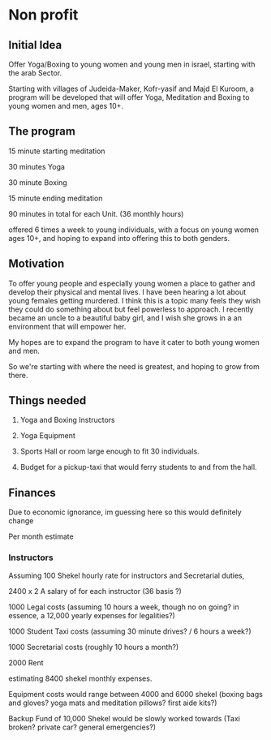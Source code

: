# Non profit


## Initial Idea

Offer Yoga/Boxing to young women and young men in israel, starting with the arab Sector. 


Starting with villages of Judeida-Maker, Kofr-yasif and Majd El Kuroom, a program will be developed that will offer Yoga, Meditation and Boxing to young women and men, ages 10+. 

## The program

15 minute starting meditation

30 minutes Yoga

30 minute Boxing

15 minute ending meditation

90 minutes in total for each Unit. (36 monthly hours)

offered 6 times a week to young individuals, with a focus on young women ages 10+, and hoping to expand into offering this to both genders.


## Motivation

To offer young people and especially young women a place to gather and develop their physical and mental lives. I have been hearing a lot about young females getting murdered. I think this is a topic many feels they wish they could do something about but feel powerless to approach. I recently became an uncle to a beautiful baby girl, and I wish she grows in a an environment that will empower her.

My hopes are to expand the program to have it cater to both young women and men.

So we're starting with where the need is greatest, and hoping to grow from there.

## Things needed

1. Yoga and Boxing Instructors

2. Yoga Equipment

3. Sports Hall or room large enough to fit 30 individuals.

4. Budget for a pickup-taxi that would ferry students to and from the hall.

## Finances

Due to economic ignorance, im guessing here so this would definitely change

Per month estimate


### Instructors

Assuming 100 Shekel hourly rate for instructors and Secretarial duties,

2400 x 2  A salary of for each instructor (36 basis ?)

1000 Legal costs (assuming 10 hours a week, though no on going? in essence, a 12,000 yearly expenses for legalities?)

1000 Student Taxi costs (assuming 30 minute drives? / 6 hours a week?)

1000 Secretarial costs (roughly 10 hours a month?) 

2000 Rent


estimating 8400 shekel monthly expenses.

Equipment costs would range between 4000 and 6000 shekel (boxing bags and gloves? yoga mats and meditation pillows? first aide kits?)

Backup Fund of 10,000 Shekel would be slowly worked towards (Taxi broken? private car? general emergencies?)
